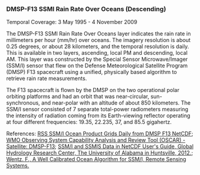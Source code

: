 ### DMSP-F13 SSMI Rain Rate Over Oceans (Descending)
Temporal Coverage: 3 May 1995 - 4 November 2009

The DMSP-F13 SSMI Rain Rate Over Oceans layer indicates the rain rate in millimeters per hour (mm/hr) over oceans. The imagery resolution is about 0.25 degrees, or about 28 kilometers, and the temporal resolution is daily. This is available in two layers, ascending, local PM and descending, local AM. This layer was constructed by the Special Sensor Microwave/Imager (SSM/I) sensor that flew on the Defense Meteorological Satellite Program (DMSP) F13 spacecraft using a unified, physically based algorithm to retrieve rain rate measurements.

The F13 spacecraft is flown by the DMSP on the two operational polar orbiting platforms and had an orbit that was near-circular, sun-synchronous, and near-polar with an altitude of about 850 kilometers. The SSM/I sensor consisted of 7 separate total-power radiometers measuring the intensity of radiation coming from its Earth-viewing reflector operating at four different frequencies: 19.35, 22.235, 37, and 85.5 gigahertz.

References:
[RSS SSM/I Ocean Product Grids Daily from DMSP F13 NetCDF](http://dx.doi.org/10.5067/MEASURES/DMSP-F13/SSMI/DATA301);
[WMO Observing System Capability Analysis and Review Tool (OSCAR) - Satellite: DMSP-F13](https://www.wmo-sat.info/oscar/satellites/view/60);
[SSM/I and SSMIS Data in NetCDF User's Guide, Global Hydrology Research Center, The University of Alabama in Huntsville, 2012.](https://ghrc.nsstc.nasa.gov/pub/doc/ssmi_netcdf/SSMI_Data_in_NetCDF.docx);
[Wentz. F., A Well Calibrated Ocean Algorithm for SSM/I, Remote Sensing Systems.](https://ghrc.nsstc.nasa.gov/pub/doc/ssmi_netcdf/ssmi.pdf)
